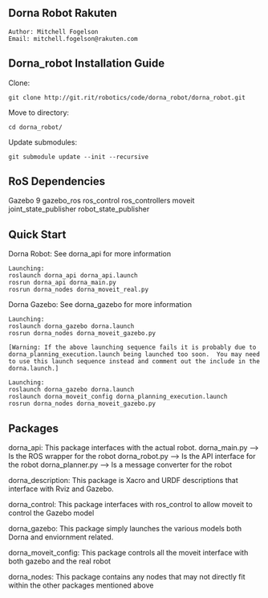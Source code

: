 ## Dorna Robot Rakuten
    Author: Mitchell Fogelson
    Email: mitchell.fogelson@rakuten.com
    
## Dorna_robot Installation Guide

Clone:
   
 ```git clone http://git.rit/robotics/code/dorna_robot/dorna_robot.git```

Move to directory:
  
```cd dorna_robot/```

Update submodules:
   
```git submodule update --init --recursive```

## RoS Dependencies
Gazebo 9
gazebo_ros
ros_control
ros_controllers
moveit
joint_state_publisher
robot_state_publisher

## Quick Start

Dorna Robot:
    See dorna_api for more information

    Launching: 
    roslaunch dorna_api dorna_api.launch
    rosrun dorna_api dorna_main.py
    rosrun dorna_nodes dorna_moveit_real.py

Dorna Gazebo:
    See dorna_gazebo for more information

    Launching:
    roslaunch dorna_gazebo dorna.launch
    rosrun dorna_nodes dorna_moveit_gazebo.py

    [Warning: If the above launching sequence fails it is probably due to dorna_planning_execution.launch being launched too soon.  You may need to use this launch sequence instead and comment out the include in the dorna.launch.]

    Launching:
    roslaunch dorna_gazebo dorna.launch
    roslaunch dorna_moveit_config dorna_planning_execution.launch
    rosrun dorna_nodes dorna_moveit_gazebo.py

## Packages

dorna_api:
    This package interfaces with the actual robot.
    dorna_main.py --> Is the ROS wrapper for the robot
    dorna_robot.py --> Is the API interface for the robot
    dorna_planner.py --> Is a message converter for the robot

dorna_description:
    This package is Xacro and URDF descriptions that interface with Rviz and Gazebo.

dorna_control:
    This package interfaces with ros_control to allow moveit to control the Gazebo model

dorna_gazebo:
    This package simply launches the various models both Dorna and enviornment related.

dorna_moveit_config:
    This package controls all the moveit interface with both gazebo and the real robot

dorna_nodes: 
    This package contains any nodes that may not directly fit within the other packages mentioned above
